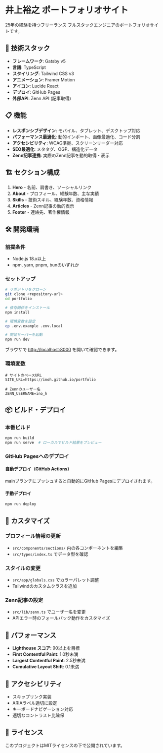 # 井上裕之 ポートフォリオサイト

25年の経験を持つフリーランス フルスタックエンジニアのポートフォリオサイトです。

## 🚀 技術スタック

- **フレームワーク**: Gatsby v5
- **言語**: TypeScript
- **スタイリング**: Tailwind CSS v3
- **アニメーション**: Framer Motion
- **アイコン**: Lucide React
- **デプロイ**: GitHub Pages
- **外部API**: Zenn API (記事取得)

## 📋 機能

- **レスポンシブデザイン**: モバイル、タブレット、デスクトップ対応
- **パフォーマンス最適化**: 動的インポート、画像最適化、コード分割
- **アクセシビリティ**: WCAG準拠、スクリーンリーダー対応
- **SEO最適化**: メタタグ、OGP、構造化データ
- **Zenn記事連携**: 実際のZenn記事を動的取得・表示

## 🏗️ セクション構成

1. **Hero** - 名前、肩書き、ソーシャルリンク
2. **About** - プロフィール、経験年数、主な実績
3. **Skills** - 技術スキル、経験年数、資格情報
4. **Articles** - Zenn記事の動的表示
5. **Footer** - 連絡先、著作権情報

## 🛠️ 開発環境

### 前提条件
- Node.js 18.x以上
- npm, yarn, pnpm, bunのいずれか

### セットアップ

```bash
# リポジトリをクローン
git clone <repository-url>
cd portfolio

# 依存関係をインストール
npm install

# 環境変数を設定
cp .env.example .env.local

# 開発サーバーを起動
npm run dev
```

ブラウザで [http://localhost:8000](http://localhost:8000) を開いて確認できます。

### 環境変数

```env
# サイトのベースURL
SITE_URL=https://inoh.github.io/portfolio

# Zennのユーザー名
ZENN_USERNAME=ino_h
```

## 📦 ビルド・デプロイ

### 本番ビルド
```bash
npm run build
npm run serve  # ローカルでビルド結果をプレビュー
```

### GitHub Pagesへのデプロイ

#### 自動デプロイ（GitHub Actions）
mainブランチにプッシュすると自動的にGitHub Pagesにデプロイされます。

#### 手動デプロイ
```bash
npm run deploy
```

## 🎨 カスタマイズ

### プロフィール情報の更新
- `src/components/sections/` 内の各コンポーネントを編集
- `src/types/index.ts` でデータ型を確認

### スタイルの変更
- `src/app/globals.css` でカラーパレット調整
- Tailwindのカスタムクラスを追加

### Zenn記事の設定
- `src/lib/zenn.ts` でユーザー名を変更
- APIエラー時のフォールバック動作をカスタマイズ

## 🔧 パフォーマンス

- **Lighthouse スコア**: 90以上を目標
- **First Contentful Paint**: 1.0秒未満
- **Largest Contentful Paint**: 2.5秒未満
- **Cumulative Layout Shift**: 0.1未満

## 🎯 アクセシビリティ

- スキップリンク実装
- ARIAラベル適切に設定
- キーボードナビゲーション対応
- 適切なコントラスト比確保

## 📄 ライセンス

このプロジェクトはMITライセンスの下で公開されています。
